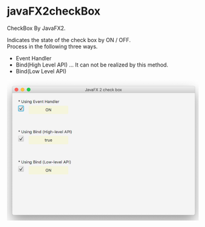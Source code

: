 # javaFX2checkBox

CheckBox By JavaFX2.

Indicates the state of the check box by ON / OFF.  
Process in the following three ways.

* Event Handler
* Bind(High Level API) ... It can not be realized by this method.
* Bind(Low Level API)

![javaFX2checkBox](https://github.com/63rabbits/javaFX2checkBox/blob/master/javaFX2checkBox.png?raw=true)
